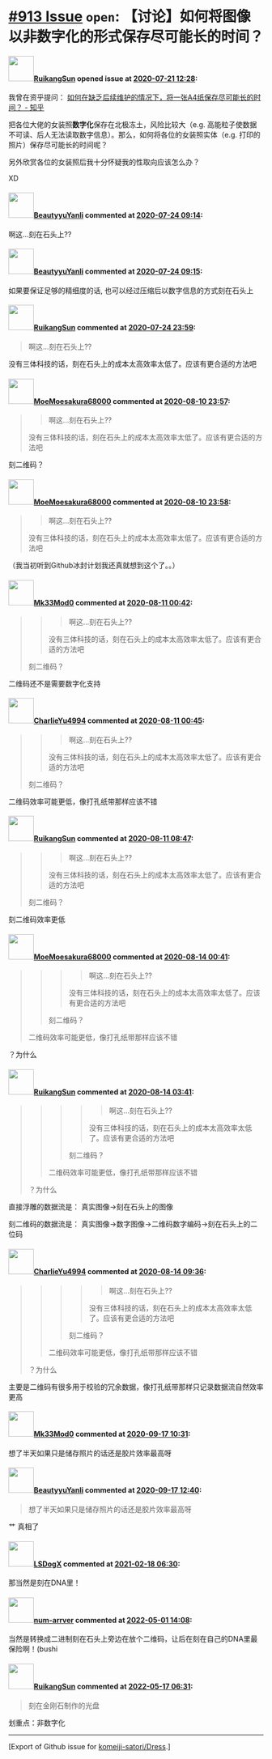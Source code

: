 # [\#913 Issue](https://github.com/komeiji-satori/Dress/issues/913) `open`: 【讨论】如何将图像以非数字化的形式保存尽可能长的时间？

#### <img src="https://avatars.githubusercontent.com/u/20597187?u=96d8cc4c5fa87ce79b7435b07bdd160038e91b8e&v=4" width="50">[RuikangSun](https://github.com/RuikangSun) opened issue at [2020-07-21 12:28](https://github.com/komeiji-satori/Dress/issues/913):

我曾在资乎提问：
[如何在缺乏后续维护的情况下，将一张A4纸保存尽可能长的时间？ - 知乎](https://www.zhihu.com/question/403556878)

把各位大佬的女装照**数字化**保存在北极冻土，风险比较大（e.g. 高能粒子使数据不可读、后人无法读取数字信息）。那么，如何将各位的女装照实体（e.g. 打印的照片）保存尽可能长的时间呢？

另外欣赏各位的女装照后我十分怀疑我的性取向应该怎么办？

XD

#### <img src="https://avatars.githubusercontent.com/u/32453863?v=4" width="50">[BeautyyuYanli](https://github.com/BeautyyuYanli) commented at [2020-07-24 09:14](https://github.com/komeiji-satori/Dress/issues/913#issuecomment-663436909):

啊这...刻在石头上??

#### <img src="https://avatars.githubusercontent.com/u/32453863?v=4" width="50">[BeautyyuYanli](https://github.com/BeautyyuYanli) commented at [2020-07-24 09:15](https://github.com/komeiji-satori/Dress/issues/913#issuecomment-663437660):

如果要保证足够的精细度的话, 也可以经过压缩后以数字信息的方式刻在石头上

#### <img src="https://avatars.githubusercontent.com/u/20597187?u=96d8cc4c5fa87ce79b7435b07bdd160038e91b8e&v=4" width="50">[RuikangSun](https://github.com/RuikangSun) commented at [2020-07-24 23:59](https://github.com/komeiji-satori/Dress/issues/913#issuecomment-663777834):

> 
> 
> 啊这...刻在石头上??

没有三体科技的话，刻在石头上的成本太高效率太低了。应该有更合适的方法吧

#### <img src="https://avatars.githubusercontent.com/u/31182725?u=d2a978a7211afb17a100ceec2d1252e03896f06e&v=4" width="50">[MoeMoesakura68000](https://github.com/MoeMoesakura68000) commented at [2020-08-10 23:57](https://github.com/komeiji-satori/Dress/issues/913#issuecomment-671647505):

> 
> 
> > 啊这...刻在石头上??
> 
> 没有三体科技的话，刻在石头上的成本太高效率太低了。应该有更合适的方法吧

刻二维码？

#### <img src="https://avatars.githubusercontent.com/u/31182725?u=d2a978a7211afb17a100ceec2d1252e03896f06e&v=4" width="50">[MoeMoesakura68000](https://github.com/MoeMoesakura68000) commented at [2020-08-10 23:58](https://github.com/komeiji-satori/Dress/issues/913#issuecomment-671647743):

> 
> 
> > 啊这...刻在石头上??
> 
> 没有三体科技的话，刻在石头上的成本太高效率太低了。应该有更合适的方法吧

（我当初听到Github冰封计划我还真就想到这个了。。）

#### <img src="https://avatars.githubusercontent.com/u/61263431?u=a966af926bb0f987ab4ef609f9737360e1a734c1&v=4" width="50">[Mk33Mod0](https://github.com/Mk33Mod0) commented at [2020-08-11 00:42](https://github.com/komeiji-satori/Dress/issues/913#issuecomment-671659503):

> > 
> > 
> > > 啊这...刻在石头上??
> > 
> > 没有三体科技的话，刻在石头上的成本太高效率太低了。应该有更合适的方法吧
> 
> 刻二维码？

二维码还不是需要数字化支持

#### <img src="https://avatars.githubusercontent.com/u/29250409?u=94c71f5100a640df6087caebbc853e08bf171f4c&v=4" width="50">[CharlieYu4994](https://github.com/CharlieYu4994) commented at [2020-08-11 00:45](https://github.com/komeiji-satori/Dress/issues/913#issuecomment-671660224):

> > 
> > 
> > > 啊这...刻在石头上??
> > 
> > 没有三体科技的话，刻在石头上的成本太高效率太低了。应该有更合适的方法吧
> 
> 刻二维码？

二维码效率可能更低，像打孔纸带那样应该不错

#### <img src="https://avatars.githubusercontent.com/u/20597187?u=96d8cc4c5fa87ce79b7435b07bdd160038e91b8e&v=4" width="50">[RuikangSun](https://github.com/RuikangSun) commented at [2020-08-11 08:47](https://github.com/komeiji-satori/Dress/issues/913#issuecomment-671817585):

> 
> 
> > > 啊这...刻在石头上??
> > 
> > 
> > 没有三体科技的话，刻在石头上的成本太高效率太低了。应该有更合适的方法吧
> 
> 刻二维码？

刻二维码效率更低

#### <img src="https://avatars.githubusercontent.com/u/31182725?u=d2a978a7211afb17a100ceec2d1252e03896f06e&v=4" width="50">[MoeMoesakura68000](https://github.com/MoeMoesakura68000) commented at [2020-08-14 00:41](https://github.com/komeiji-satori/Dress/issues/913#issuecomment-673777511):

> > > > 啊这...刻在石头上??
> > > 
> > > 
> > > 没有三体科技的话，刻在石头上的成本太高效率太低了。应该有更合适的方法吧
> > 
> > 
> > 刻二维码？
> 
> 二维码效率可能更低，像打孔纸带那样应该不错

？为什么

#### <img src="https://avatars.githubusercontent.com/u/20597187?u=96d8cc4c5fa87ce79b7435b07bdd160038e91b8e&v=4" width="50">[RuikangSun](https://github.com/RuikangSun) commented at [2020-08-14 03:41](https://github.com/komeiji-satori/Dress/issues/913#issuecomment-673866159):

> 
> 
> > > > > 啊这...刻在石头上??
> > > > 
> > > > 
> > > > 没有三体科技的话，刻在石头上的成本太高效率太低了。应该有更合适的方法吧
> > > 
> > > 
> > > 刻二维码？
> > 
> > 
> > 二维码效率可能更低，像打孔纸带那样应该不错
> 
> ？为什么

直接浮雕的数据流是：
真实图像→刻在石头上的图像

刻二维码的数据流是：
真实图像→数字图像→二维码数字编码→刻在石头上的二位码

#### <img src="https://avatars.githubusercontent.com/u/29250409?u=94c71f5100a640df6087caebbc853e08bf171f4c&v=4" width="50">[CharlieYu4994](https://github.com/CharlieYu4994) commented at [2020-08-14 09:36](https://github.com/komeiji-satori/Dress/issues/913#issuecomment-673987587):

> > > > > 啊这...刻在石头上??
> > > > 
> > > > 
> > > > 没有三体科技的话，刻在石头上的成本太高效率太低了。应该有更合适的方法吧
> > > 
> > > 
> > > 刻二维码？
> > 
> > 二维码效率可能更低，像打孔纸带那样应该不错
> 
> ？为什么

主要是二维码有很多用于校验的冗余数据，像打孔纸带那样只记录数据流自然效率更高

#### <img src="https://avatars.githubusercontent.com/u/61263431?u=a966af926bb0f987ab4ef609f9737360e1a734c1&v=4" width="50">[Mk33Mod0](https://github.com/Mk33Mod0) commented at [2020-09-17 10:31](https://github.com/komeiji-satori/Dress/issues/913#issuecomment-694144929):

想了半天如果只是储存照片的话还是胶片效率最高呀

#### <img src="https://avatars.githubusercontent.com/u/32453863?v=4" width="50">[BeautyyuYanli](https://github.com/BeautyyuYanli) commented at [2020-09-17 12:40](https://github.com/komeiji-satori/Dress/issues/913#issuecomment-694203451):

> 想了半天如果只是储存照片的话还是胶片效率最高呀

艹 真相了

#### <img src="https://avatars.githubusercontent.com/u/61925478?u=cfa1a730cf38c6eb8964a7298160b8ff535084be&v=4" width="50">[LSDogX](https://github.com/LSDogX) commented at [2021-02-18 06:30](https://github.com/komeiji-satori/Dress/issues/913#issuecomment-781091938):

那当然是刻在DNA里！

#### <img src="https://avatars.githubusercontent.com/u/95536027?u=250f314ef57b40b6fcbea1b90d4dd47f7860d5a1&v=4" width="50">[num-arrver](https://github.com/num-arrver) commented at [2022-05-01 14:08](https://github.com/komeiji-satori/Dress/issues/913#issuecomment-1114248625):

当然是转换成二进制刻在石头上旁边在放个二维码，让后在刻在自己的DNA里最保险啊！(bushi

#### <img src="https://avatars.githubusercontent.com/u/20597187?u=96d8cc4c5fa87ce79b7435b07bdd160038e91b8e&v=4" width="50">[RuikangSun](https://github.com/RuikangSun) commented at [2022-05-17 06:31](https://github.com/komeiji-satori/Dress/issues/913#issuecomment-1128467699):

> 刻在金刚石制作的光盘

划重点：非数字化


-------------------------------------------------------------------------------



[Export of Github issue for [komeiji-satori/Dress](https://github.com/komeiji-satori/Dress).]
